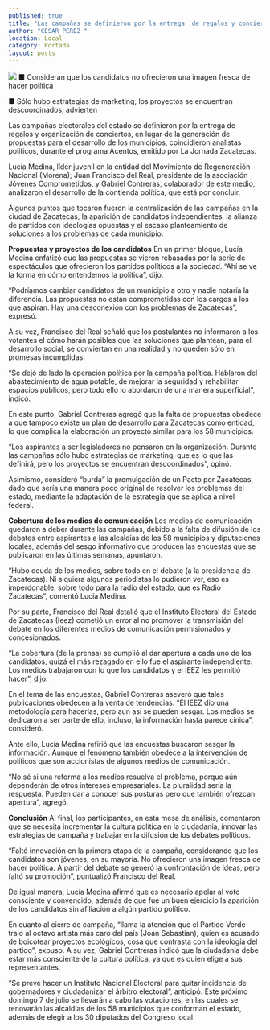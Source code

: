 ```yaml
---
published: true
title: "Las campañas se definieron por la entrega  de regalos y conciertos, afirman analistas"
author: "CESAR PEREZ "
location: Local
category: Portada
layout: posts
---
```


![](http://i.imgur.com/QYUszAom.jpg)
■ Consideran que los candidatos no ofrecieron una imagen fresca de hacer política

■ Sólo hubo estrategias de marketing; los proyectos se encuentran descoordinados, advierten

Las campañas electorales del estado se definieron por la entrega de regalos y organización de conciertos, en lugar de la generación de propuestas para el desarrollo de los municipios, coincidieron analistas políticos, durante el programa Acentos, emitido por La Jornada Zacatecas.

Lucía Medina, líder juvenil en la entidad del Movimiento de Regeneración Nacional (Morena); Juan Francisco del Real, presidente de la asociación Jóvenes Comprometidos, y Gabriel Contreras, colaborador de este medio, analizaron el desarrollo de la contienda política, que está por concluir.

Algunos puntos que tocaron fueron la centralización de las campañas en la ciudad de Zacatecas, la aparición de candidatos independientes, la alianza de partidos con ideologías opuestas y el escaso planteamiento de soluciones a los problemas de cada municipio.

**Propuestas y proyectos 
de los candidatos**
En un primer bloque, Lucía Medina enfatizó que las propuestas se vieron rebasadas por la serie de espectáculos que ofrecieron los partidos políticos a la sociedad. “Ahí se ve la forma en cómo entendemos la política”, dijo.

“Podríamos cambiar candidatos de un municipio a otro y nadie notaría la diferencia. Las propuestas no están comprometidas con los cargos a los que aspiran. Hay una desconexión con los problemas de Zacatecas”, expresó.

A su vez, Francisco del Real señaló que los postulantes no informaron a los votantes el cómo harán posibles que las soluciones que plantean, para el desarrollo social, se conviertan en una realidad y no queden sólo en promesas incumplidas.

“Se dejó de lado la operación política por la campaña política. Hablaron del abastecimiento de agua potable, de mejorar la seguridad y rehabilitar espacios públicos, pero todo ello lo abordaron de una manera superficial”, indicó.

En este punto, Gabriel Contreras agregó que la falta de propuestas obedece a que tampoco existe un plan de desarrollo para Zacatecas como entidad, lo que complica la elaboración un proyecto similar para los 58 municipios.

“Los aspirantes a ser legisladores no pensaron en la organización. Durante las campañas sólo hubo estrategias de marketing, que es lo que las definirá, pero los proyectos se encuentran descoordinados”, opinó.

Asimismo, consideró “burda” la promulgación de un Pacto por Zacatecas, dado que sería una manera poco original de resolver los problemas del estado, mediante la adaptación de la estrategia que se aplica a nivel federal.

**Cobertura de los 
medios de comunicación**
Los medios de comunicación quedaron a deber durante las campañas, debido a la falta de difusión de los debates entre aspirantes a las alcaldías de los 58 municipios y diputaciones locales, además del sesgo informativo que producen las encuestas que se publicaron en las últimas semanas, apuntaron.

“Hubo deuda de los medios, sobre todo en el debate (a la presidencia de Zacatecas). Ni siquiera algunos periodistas lo pudieron ver, eso es imperdonable, sobre todo para la radio del estado, que es Radio Zacatecas”, comentó Lucía Medina.

Por su parte, Francisco del Real detalló que el Instituto Electoral del Estado de Zacatecas (Ieez) cometió un error al no promover la transmisión del debate en los diferentes medios de comunicación permisionados y concesionados. 

“La cobertura (de la prensa) se cumplió al dar apertura a cada uno de los candidatos; quizá el más rezagado en ello fue el aspirante independiente. Los medios trabajaron con lo que los candidatos y el IEEZ les permitió hacer”, dijo.

En el tema de las encuestas, Gabriel Contreras aseveró que tales publicaciones obedecen a la venta de tendencias. “El IEEZ dio una metodología para hacerlas, pero aun así se pueden sesgar. Los medios se dedicaron a ser parte de ello, incluso, la información hasta parece cínica”, consideró.

Ante ello, Lucía Medina refirió que las encuestas buscaron sesgar la información. Aunque el fenómeno también obedece a la intervención de políticos que son accionistas de algunos medios de comunicación.

“No sé si una reforma a los medios resuelva el problema, porque aún dependerán de otros intereses empresariales. La pluralidad sería la respuesta. Pueden dar a conocer sus posturas pero que también ofrezcan apertura”, agregó.

**Conclusión**
Al final, los participantes, en esta mesa de análisis, comentaron que se necesita incrementar la cultura política en la ciudadanía, innovar las estrategias de campaña y trabajar en la difusión de los debates políticos.

“Faltó innovación en la primera etapa de la campaña, considerando que los candidatos son jóvenes, en su mayoría. No ofrecieron una imagen fresca de hacer política. A partir del debate se generó la confrontación de ideas, pero faltó su promoción”, puntualizó Francisco del Real.

De igual manera, Lucía Medina afirmó que es necesario apelar al voto consciente y convencido, además de que fue un buen ejercicio la aparición de los candidatos sin afiliación a algún partido político.

En cuanto al cierre de campaña, “llama la atención que el Partido Verde trajo al octavo artista más caro del país (Joan Sebastian), quien es acusado de boicotear proyectos ecológicos, cosa que contrasta con la ideología del partido”, expuso. 
A su vez, Gabriel Contreras indicó que la ciudadanía debe estar más consciente de la cultura política, ya que es quien elige a sus representantes. 

“Se prevé hacer un Instituto Nacional Electoral para quitar incidencia de gobernadores y ciudadanizar el árbitro electoral”, anticipó.
Este próximo domingo 7 de julio se llevarán a cabo las votaciones, en las cuales se renovarán las alcaldías de los 58 municipios que conforman el estado, además de elegir a los 30 diputados del Congreso local.
